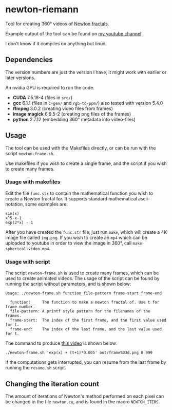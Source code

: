 # newton-riemann
Tool for creating 360° videos of [Newton fractals][1].

Example output of the tool can be found on [my youtube channel][2].

I don't know if it compiles on anything but linux.

## Dependencies
The version numbers are just the version I have, it might work with earlier or
later versions.

An nvidia GPU is required to run the code.

 * __CUDA__ 7.5.18-4 (files in `src/`)
 * __gcc__ 6.1.1 (files in `C-gen/` and `rgb-to-ppm/`) also tested with version 5.4.0
 * __ffmpeg__ 3.0.2 (creating video files from frames)
 * __image magick__ 6.9.5-2 (creating png files of the frames)
 * __python__ 2.7.12 (embedding 360° metadata into video-files)

## Usage
The tool can be used with the Makefiles directly, or can be run with the script
`newton-frame.sh`.

Use makefiles if you wish to create a single frame, and the script if you wish
to create many frames.
### Usage with makefiles

Edit the file `func.str` to contain the mathematical function you wish to create
a Newton fractal for.  It supports standard mathematical ascii-notation, some
examples are:

    sin(x)
    x^5-x-1
    exp(2*x) - 1

After you have created the `func.str` file, just run `make`, which will create a
4K image file called `img.png`.  If you wish to create an `mp4` which can be
uploaded to youtube in order to view the image in 360°, call
`make spherical-video.mp4`.

### Usage with script
The script `newton-frame.sh` is used to create many frames, which can be used to
create animated videos.  The usage of the script can be found by running
the script without parameters, and is shown below:

    Usage: ./newton-frame.sh function file-pattern frame-start frame-end

      function:     The function to make a newton fractal of. Use t for frame number.
      file-pattern: A printf style pattern for the filenames of the frames.
      frame-start:  The index of the first frame, and the first value used for t.
      frame-end:    The index of the last frame, and the last value used for t.

The command to produce [this video][3] is shown below.

    ./newton-frame.sh 'exp(x) + (t+1)*0.005' out/frame%03d.png 0 999

If the computations gets interrupted, you can resume from the last frame by
running the `resume.sh` script.

## Changing the iteration count
The amount of iterations of Newton's method performed on each pixel can be
changed in the file `newton.cu`, and is found in the macro `NEWTON_ITERS`.

  [1]: https://en.wikipedia.org/wiki/Newton_fractal
  [2]: https://www.youtube.com/channel/UCevZjdeIxCKNwaZNEf1BD1A
  [3]: https://youtu.be/ErmEzYHugm8

